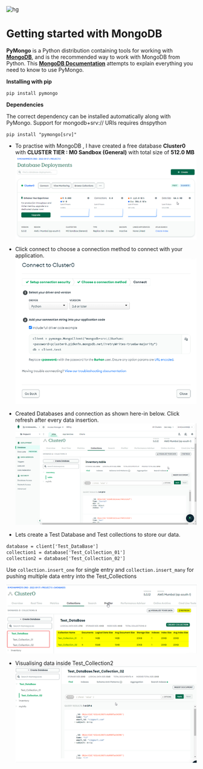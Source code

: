 ![hg](https://findlogovector.com/wp-content/uploads/2022/04/mongodb-logo-vector-2022.png)
# Getting started with MongoDB

**PyMongo** is a Python distribution containing tools for working with **[MongoDB](https://www.mongodb.com/)**, and is the recommended way to work with MongoDB from Python. This **[MongoDB Documentation](https://pymongo.readthedocs.io/en/stable/)** attempts to explain everything you need to know to use PyMongo.

**Installing with pip**
```
pip install pymongo
```
**Dependencies**

The correct dependency can be installed automatically along with PyMongo. Support for mongodb+srv:// URIs requires dnspython
```
pip install "pymongo[srv]"
```

* To practise with MongoDB , I have created a free database **Cluster0** with **CLUSTER TIER : M0 Sandbox (General)** with total size of **512.0 MB**
![Cluster0](https://github.com/Metallurgist/Getting-started-with-MongoDB/blob/master/Pics/Cluster0.png)

* Click connect to choose a connection method to connect with your application.
![Cluster0 connect](https://github.com/Metallurgist/Getting-started-with-MongoDB/blob/master/Pics/Cluster0%20connect.png)

* Created Databases and connection as shown here-in below. Click refresh after every data insertion.
![Cluster0 Databases and Collections](https://github.com/Metallurgist/Getting-started-with-MongoDB/blob/master/Pics/Cluster0%20Databases%20and%20Collections.png)

* Lets create a Test Database and Test collections to store our data.
```
database = client['Test_DataBase']
collection1 = database['Test_Collection_01']
collection2 = database['Test_Collection_02']
```

Use ```collection.insert_one``` for single entry and ```collection.insert_many``` for pushing multiple data entry into the Test_Collections

![Collections](https://github.com/Metallurgist/Getting-started-with-MongoDB/blob/master/Pics/collections.png)

* Visualising data inside Test_Collection2
![Collections2](https://github.com/Metallurgist/Getting-started-with-MongoDB/blob/master/Pics/Collection2.png)
